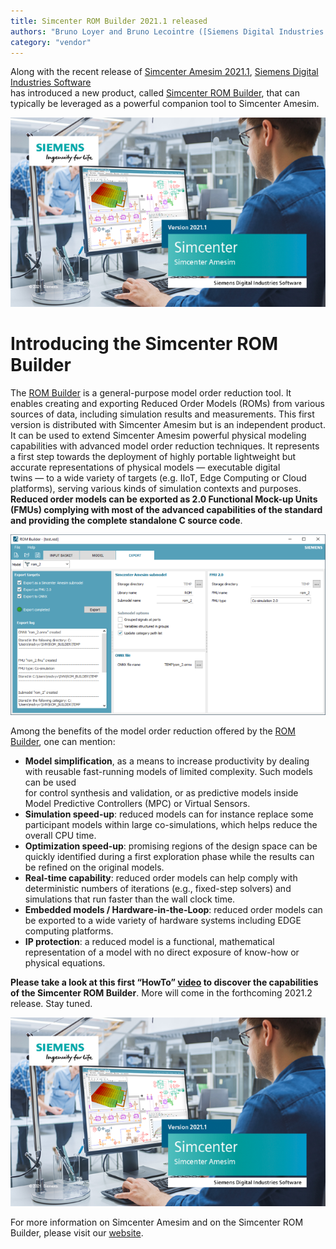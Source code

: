 ```yaml
---
title: Simcenter ROM Builder 2021.1 released
authors: "Bruno Loyer and Bruno Lecointre ([Siemens Digital Industries Software](https://www.sw.siemens.com/ ))"
category: "vendor"
---
```



Along with the recent release of [Simcenter Amesim 2021.1](https://www.youtube.com/watch?v=E5GRfV49PWY ), [Siemens Digital Industries Software](https://www.sw.siemens.com/ )  
has introduced a new product, called [Simcenter ROM Builder](https://www.plm.automation.siemens.com/global/en/products/simulation-test/rom-builder.html ), that can typically be leveraged 
as a powerful companion tool to Simcenter Amesim.

![](amesim_banner_2021_1.png)

# Introducing the Simcenter ROM Builder
The [ROM Builder](https://www.plm.automation.siemens.com/global/en/products/simulation-test/rom-builder.html ) is a general-purpose model order reduction tool. 
It enables creating and exporting Reduced Order Models (ROMs) from various sources of data, including simulation results and measurements. 
This first version is distributed with Simcenter Amesim but is an
independent product. It can be used to extend Simcenter Amesim powerful physical modeling capabilities with advanced model order reduction techniques. 
It represents a first step towards the deployment of highly portable lightweight but accurate representations of physical 
models&nbsp;&mdash;&nbsp;executable digital twins&nbsp;&mdash;&nbsp;to a wide variety of targets (e.g. IIoT, Edge Computing or Cloud platforms), serving various kinds of simulation contexts and purposes.
**Reduced order models can be exported as 2.0 Functional Mock-up Units (FMUs) complying with most of the advanced capabilities of the standard and providing the complete standalone C source code**.

![](ROM_Builder_2021_1.png)

Among the benefits of the model order reduction offered
by the [ROM Builder](https://www.plm.automation.siemens.com/global/en/products/simulation-test/rom-builder.html ), one can mention:

* **Model simplification**, as a means to increase productivity by dealing with reusable fast-running models of limited complexity. Such models can be used   
for control synthesis and validation, or as predictive models inside Model Predictive Controllers (MPC) or Virtual Sensors.
* **Simulation speed-up**: reduced models can for instance replace some participant models within large co-simulations, which helps reduce the overall CPU time.
* **Optimization speed-up**: promising regions of the design space can be quickly identified during a first exploration phase while the results can be refined on the original models.
* **Real-time capability**: reduced order models can help comply with deterministic numbers of iterations (e.g., fixed-step solvers) and simulations that run faster than the wall clock time. 
* **Embedded models / Hardware-in-the-Loop**: reduced order models can be exported to a wide variety of hardware systems including EDGE computing platforms.
* **IP protection**: a reduced model is a functional, mathematical representation of a model with no direct exposure of know-how or physical equations.

**Please take a look at this first &ldquo;HowTo&rdquo; [video](https://www.youtube.com/watch?v=ub-rdZPi9Y4 ) to discover the capabilities of the Simcenter ROM Builder**.
More will come in the forthcoming 2021.2 release. Stay tuned. 

![](amesim_banner_2021_1.png)

For more information on Simcenter Amesim and on the Simcenter ROM Builder, 
please visit our [website](https://www.plm.automation.siemens.com/global/en/products/simcenter/ ).
